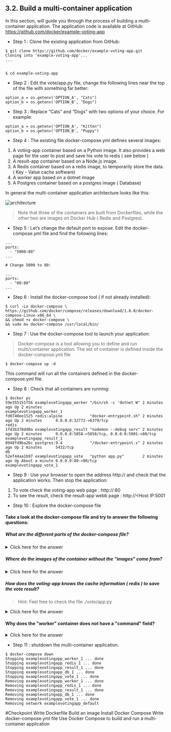 ## 3.2. Build a multi-container application
In this section, will guide you through the process of building a multi-container application. The application code is available at GitHub:
https://github.com/docker/example-voting-app
* Step 1 : Clone the existing application from GitHub:

```{r, engine='bash', count_lines}
$ git clone https://github.com/docker/example-voting-app.git
Cloning into 'example-voting-app'...
...


$ cd example-voting-app
```

* Step 2 : Edit the vote/app.py file, change the following lines near the top of the file with something far better:

```{r, engine='bash', count_lines}
option_a = os.getenv('OPTION_A', "Cats")
option_b = os.getenv('OPTION_B', "Dogs")
```
* Step 3 : Replace “Cats” and “Dogs”  with two options of your choice. For example:

```{r, engine='bash', count_lines}
option_a = os.getenv('OPTION_A', "Kitten")
option_b = os.getenv('OPTION_B', "Puppy")
```

* Step 4 : The existing file docker-compose.yml defines several images:

1. A voting-app container based on a Python image. It also provides a web page for the user to post and save his vote to redis ( see below )
2. A result-app container based on a Node.js image. 
3. A Redis container based on a redis image, to temporarily store the data. ( Key - Value cache software)
4. A worker app based on a dotnet image
5. A Postgres container based on a postgres image ( Database)

In general the multi-container application architecture looks like this:

![architecture](https://raw.githubusercontent.com/docker/example-voting-app/master/architecture.png "Voting app architecture")



> Note that three of the containers are built from Dockerfiles, while the other two are images on Docker Hub ( Redis and Postgres).

* Step 5 : Let’s change the default port to expose. Edit the docker-compose.yml file and find the following lines:

```{r, engine='bash', count_lines}
...
ports:
  - "5000:80"
...

# Change 5000 to 80:

...
ports:
  - "80:80"
...
```

* Step 6 : Install the docker-compose tool ( if not already installed):

```{r, engine='bash', count_lines}
$ curl -Lo docker-compose \
https://github.com/docker/compose/releases/download/1.8.0/docker-compose-Linux-x86_64 \
&& chmod +x docker-compose \
&& sudo mv docker-compose /usr/local/bin/
```

* Step 7 : Use the docker-compose tool to launch your application:

> Docker-compose is a tool allowing you to define and run multi/container application.
> The set of container is defined inside the docker-compose.yml file

```{r, engine='bash', count_lines}
$ docker-compose up -d
```

This command will run all the containers defined in the docker-compose.yml file.

* Step 8 : Check that all containers are running:

```{r, engine='bash', count_lines}
$ docker ps
59e355151f56 examplevotingapp_worker "/bin/sh -c 'dotnet W" 2 minutes ago Up 2 minutes                                                     examplevotingapp_worker_1
fd0740ee1525 redis:alpine            "docker-entrypoint.sh" 2 minutes ago Up 2 minutes      0.0.0.0:32772->6379/tcp                        redis
1fd3b378dd0a examplevotingapp_result "nodemon --debug serv" 2 minutes ago Up 2 minutes      0.0.0.0:5858->5858/tcp, 0.0.0.0:5001->80/tcp   examplevotingapp_result_1
0948fd9ba26c postgres:9.4            "/docker-entrypoint.s" 2 minutes ago Up 2 minutes      5432/tcp                                       db
52ef44aa1b97 examplevotingapp_vote   "python app.py"        2 minutes ago Up About a minute 0.0.0.0:80->80/tcp                             examplevotingapp_vote_1
```

* Step 9 : Use your browser to open the address http://<Host IP> and check that the application works. Then stop the application:

1. To vote check the voting-app web page : http://<Host IP>:80
2. To see the result, check the result-app webb page : http://<Host IP:5001

* Step 10 : Explore the docker-compose file

#### Take a look at the docker-compose file and try to answer the following questions:

##### What are the different parts of the docker-compose file?

<details>
<summary>Click here for the answer</summary>

In this file, we can see three different information
1. Version : ( here 3) Indicates to docker-compose the version of the docker-file ( along the different docker-compose the syntax evolved a little bit).
2. Services : List and specification of the different container to start.
3. Volumes : List and specification of the docker volume that may be used by the containers.
</details>


##### Where do the images of the container without the "images" come from?

<details>
<summary>Click here for the answer</summary>

These "image-less" containers have the image field replace with the field "build", which indicates the location of the 
container Dockerfile.
</details>

##### How does the voting-app knows the cache information ( redis ) to save the vote result?

> Hint: Feel free to check the file ./vote/app.py

<details>
<summary>Click here for the answer</summary>


Here the redis information are semi hard-coded in the code. The voting-app point to the "redis" domain name. Since the redis container
is linked to the voting-app container, the "redis" domain name will be automatically translated to the redis ip.

```python
def get_redis():
    if not hasattr(g, 'redis'):
        g.redis = Redis(host="redis", db=0, socket_timeout=5)
    return g.redis
```

</details>

#### Why does the "worker" container does not have a "command" field?


<details>
<summary>Click here for the answer</summary>

The command is declared in the worker dockerfile instead of in the docker-compose.yml file.


```{r, engine='bash', count_lines}

RUN dotnet restore -v minimal src/ \
    && dotnet publish -c Release -o ./ src/Worker/ \
    && rm -rf src/ $HOME/.nuget/

CMD dotnet Worker.dll
```


</details>










* Step 11 : shutdown the multi-container application.

```{r, engine='bash', count_lines}
$ docker-compose down
Stopping examplevotingapp_worker_1 ... done
Stopping examplevotingapp_redis_1 ... done
Stopping examplevotingapp_result_1 ... done
Stopping examplevotingapp_db_1 ... done
Stopping examplevotingapp_vote_1 ... done
Removing examplevotingapp_worker_1 ... done
Removing examplevotingapp_redis_1 ... done
Removing examplevotingapp_result_1 ... done
Removing examplevotingapp_db_1 ... done
Removing examplevotingapp_vote_1 ... done
Removing network examplevotingapp_default
```

#Checkpoint
Write Dockerfile
Build an image
Install Docker Compose
Write docker-compose.yml file
Use Docker Compose to build and run a multi-container application